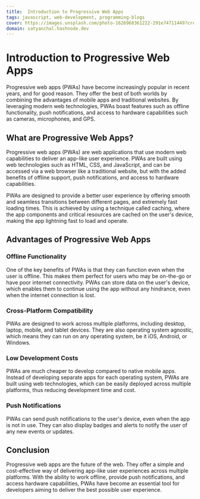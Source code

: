 ```yaml
---
title:  Introduction to Progressive Web Apps
tags: javascript, web-development, programming-blogs
cover: https://images.unsplash.com/photo-1626968361222-291e74711449?crop=entropy&cs=tinysrgb&fit=max&fm=jpg&ixid=MnwzNDExMjB8MHwxfHNlYXJjaHw3fHxjb2RlcnxlbnwwfHx8fDE2NzkwNDkwMDY&ixlib=rb-4.0.3&q=80&w=1080
domain: satyanchal.hashnode.dev
--- 
```

# Introduction to Progressive Web Apps

Progressive web apps (PWAs) have become increasingly popular in recent years, and for good reason. They offer the best of both worlds by combining the advantages of mobile apps and traditional websites. By leveraging modern web technologies, PWAs boast features such as offline functionality, push notifications, and access to hardware capabilities such as cameras, microphones, and GPS.

## What are Progressive Web Apps?

Progressive web apps (PWAs) are web applications that use modern web capabilities to deliver an app-like user experience. PWAs are built using web technologies such as HTML, CSS, and JavaScript, and can be accessed via a web browser like a traditional website, but with the added benefits of offline support, push notifications, and access to hardware capabilities.

PWAs are designed to provide a better user experience by offering smooth and seamless transitions between different pages, and extremely fast loading times. This is achieved by using a technique called caching, where the app components and critical resources are cached on the user's device, making the app lightning fast to load and operate.

## Advantages of Progressive Web Apps

### Offline Functionality

One of the key benefits of PWAs is that they can function even when the user is offline. This makes them perfect for users who may be on-the-go or have poor internet connectivity. PWAs can store data on the user's device, which enables them to continue using the app without any hindrance, even when the internet connection is lost.

### Cross-Platform Compatibility

PWAs are designed to work across multiple platforms, including desktop, laptop, mobile, and tablet devices. They are also operating system agnostic, which means they can run on any operating system, be it iOS, Android, or Windows.

### Low Development Costs

PWAs are much cheaper to develop compared to native mobile apps. Instead of developing separate apps for each operating system, PWAs are built using web technologies, which can be easily deployed across multiple platforms, thus reducing development time and cost.

### Push Notifications

PWAs can send push notifications to the user's device, even when the app is not in use. They can also display badges and alerts to notify the user of any new events or updates.

## Conclusion

Progressive web apps are the future of the web. They offer a simple and cost-effective way of delivering app-like user experiences across multiple platforms. With the ability to work offline, provide push notifications, and access hardware capabilities, PWAs have become an essential tool for developers aiming to deliver the best possible user experience.
